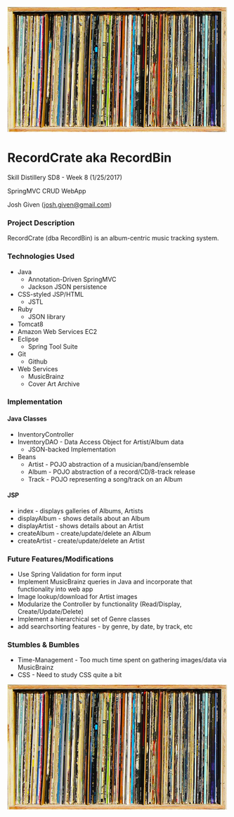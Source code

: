 ![alt text][crate]


# RecordCrate aka RecordBin

Skill Distillery SD8 - Week 8 (1/25/2017)

SpringMVC CRUD WebApp

Josh Given (josh.given@gmail.com)

### Project Description
RecordCrate (dba RecordBin) is an album-centric music tracking system.

### Technologies Used
- Java
  - Annotation-Driven SpringMVC
  - Jackson JSON persistence
- CSS-styled JSP/HTML
  - JSTL
- Ruby
  - JSON library
- Tomcat8
- Amazon Web Services EC2
- Eclipse
    - Spring Tool Suite
- Git
  - Github
- Web Services
  - MusicBrainz
  - Cover Art Archive

### Implementation

#### Java Classes
- InventoryController
- InventoryDAO - Data Access Object for Artist/Album data
  - JSON-backed Implementation
- Beans
  - Artist - POJO abstraction of a musician/band/ensemble
  - Album - POJO abstraction of a record/CD/8-track release
  - Track - POJO representing a song/track on an Album

#### JSP
- index - displays galleries of Albums, Artists
- displayAlbum - shows details about an Album
- displayArtist - shows details about an Artist
- createAlbum - create/update/delete an Album
- createArtist - create/update/delete an Artist

### Future Features/Modifications
- Use Spring Validation for form input
- Implement MusicBrainz queries in Java and incorporate
  that functionality into web app
- Image lookup/download for Artist images
- Modularize the Controller by functionality
  (Read/Display, Create/Update/Delete)
- Implement a hierarchical set of Genre classes
- add searchsorting features - by genre, by date, by track, etc

### Stumbles & Bumbles
- Time-Management - Too much time spent on gathering images/data via MusicBrainz
- CSS - Need to study CSS quite a bit

![alt text][crate]

[crate]: ./WebContent/img/full_record_crate.jpg "Logo Title Text 2"
